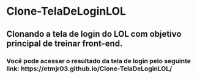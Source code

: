 <h1>Clone-TelaDeLoginLOL</h1>

<h2>Clonando a tela de login do LOL com objetivo principal de treinar front-end.</h2>

<h3>Você pode acessar o resultado da tela de login pelo seguinte link: https://etmjr03.github.io/Clone-TelaDeLoginLOL/</h3>
